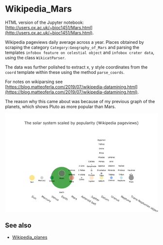 # Wikipedia_Mars

HTML version of the Jupyter notebook: [http://users.ox.ac.uk/~bioc1451/Mars.html](http://users.ox.ac.uk/~bioc1451/Mars.html).

Wikipedia pageviews daily average across a year.
Places obtained by scraping the category `Category:Geography_of_Mars` and parsing the templates `infobox feature on celestial object` and `infobox crater data`, using the class `WikicatParser`.

The data was further polished to extract x, y style coordinates from the `coord` template within these using the method `parse_coords`.

For notes on wikiparsing see [https://blog.matteoferla.com/2019/07/wikipedia-datamining.html](https://blog.matteoferla.com/2019/07/wikipedia-datamining.html).

The reason why this came about was because of my previous graph of the planets, which shows Pluto as more popular than Mars.

![Planets](planets.png)

## See also

 * [Wikipedia_planes](https://github.com/matteoferla/Wikipedia_planes)

